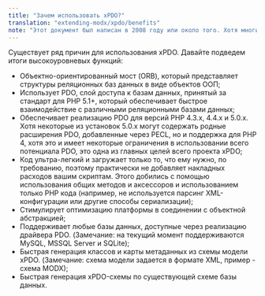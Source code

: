 ```yaml
---
title: "Зачем использовать xPDO?"
translation: "extending-modx/xpdo/benefits"
note: "Этот документ был написан в 2008 году или около того. Хотя многие из этих преимуществ остаются в силе, но это требует обновления."
---
```


Существует ряд причин для использования xPDO. Давайте подведем итоги высокоуровневых функций:

- Объектно-ориентированный мост (ORB), который представляет структуры реляционных баз данных в виде объектов ООП;
- Использует PDO, слой доступа к базам данных, принятый за стандарт для PHP 5.1+, который обеспечивает быстрое взаимодействие с различными реляционными базами данных;
- Обеспечивает реализацию PDO для версий PHP 4.3.x, 4.4.x и 5.0.x. Хотя некоторые из установок 5.0.x могут содержать родные расширения PDO, добавленные через PECL, но и поддержка для PHP 4, хотя это и имеет некоторые ограничения в использовании всего потенциала PDO, это одна из главных целей всего проекта xPDO;
- Код ультра-легкий и загружает только то, что ему нужно, по требованию, поэтому практически не добавляет накладных расходов вашим скриптам. Этого добились с помощью использования общих методов и аксессоров и использованием только PHP кода (например, не используется парсинг XML-конфигурации или другие способы сериализации);
- Стимулирует оптимизацию платформы в соединении с объектной абстракцией;
- Поддерживает любые базы данных, доступные через реализацию драйвера PDO. (Замечание: на текущий момент поддерживаются MySQL, MSSQL Server и SQLite);
- Быстрая генерация классов и карты метаданных из схемы модели xPDO. (Замечание: схема модели задается в формате XML, пример - схема MODX);
- Быстрая генерация xPDO-схемы по существующей схеме базы данных.
